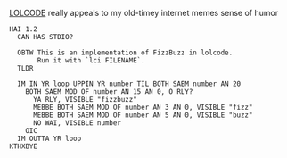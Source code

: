 [LOLCODE](http://lolcode.org/) really appeals to my old-timey internet memes sense of humor

```fizzbuzz.lol
HAI 1.2
  CAN HAS STDIO?

  OBTW This is an implementation of FizzBuzz in lolcode.
       Run it with `lci FILENAME`.
  TLDR

  IM IN YR loop UPPIN YR number TIL BOTH SAEM number AN 20
    BOTH SAEM MOD OF number AN 15 AN 0, O RLY?
      YA RLY, VISIBLE "fizzbuzz"
      MEBBE BOTH SAEM MOD OF number AN 3 AN 0, VISIBLE "fizz"
      MEBBE BOTH SAEM MOD OF number AN 5 AN 0, VISIBLE "buzz"
      NO WAI, VISIBLE number
    OIC
  IM OUTTA YR loop
KTHXBYE
```
